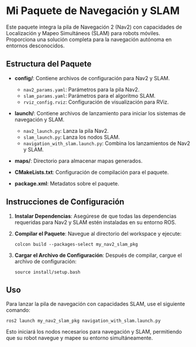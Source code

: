 # Mi Paquete de Navegación y SLAM

Este paquete integra la pila de Navegación 2 (Nav2) con capacidades de Localización y Mapeo Simultáneos (SLAM) para robots móviles. Proporciona una solución completa para la navegación autónoma en entornos desconocidos.

## Estructura del Paquete

- **config/**: Contiene archivos de configuración para Nav2 y SLAM.
  - `nav2_params.yaml`: Parámetros para la pila Nav2.
  - `slam_params.yaml`: Parámetros para el algoritmo SLAM.
  - `rviz_config.rviz`: Configuración de visualización para RViz.

- **launch/**: Contiene archivos de lanzamiento para iniciar los sistemas de navegación y SLAM.
  - `nav2_launch.py`: Lanza la pila Nav2.
  - `slam_launch.py`: Lanza los nodos SLAM.
  - `navigation_with_slam.launch.py`: Combina los lanzamientos de Nav2 y SLAM.

- **maps/**: Directorio para almacenar mapas generados.

- **CMakeLists.txt**: Configuración de compilación para el paquete.

- **package.xml**: Metadatos sobre el paquete.

## Instrucciones de Configuración

1. **Instalar Dependencias**: Asegúrese de que todas las dependencias requeridas para Nav2 y SLAM estén instaladas en su entorno ROS.

2. **Compilar el Paquete**: Navegue al directorio del workspace y ejecute:
   ```
   colcon build --packages-select my_nav2_slam_pkg
   ```

3. **Cargar el Archivo de Configuración**: Después de compilar, cargue el archivo de configuración:
   ```
   source install/setup.bash
   ```

## Uso

Para lanzar la pila de navegación con capacidades SLAM, use el siguiente comando:
```
ros2 launch my_nav2_slam_pkg navigation_with_slam.launch.py
```

Esto iniciará los nodos necesarios para navegación y SLAM, permitiendo que su robot navegue y mapee su entorno simultáneamente.
